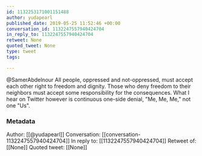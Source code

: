 ```yaml
---
id: 1132253171001151488
author: yudapearl
published_date: 2019-05-25 11:52:46 +00:00
conversation_id: 1132247557940424704
in_reply_to: 1132247557940424704
retweet: None
quoted_tweet: None
type: tweet
tags:

---
```


@SamerAbdelnour All people, oppressed and not-oppressed, must accept each other right to freedom and dignity. Those who deny freedom to their neighbors must accept some responsibility for the consequences. What I hear on Twitter however is continuous one-side denial, "Me, Me, Me," not one "Us".

### Metadata

Author: [[@yudapearl]]
Conversation: [[conversation-1132247557940424704]]
In reply to: [[1132247557940424704]]
Retweet of: [[None]]
Quoted tweet: [[None]]
